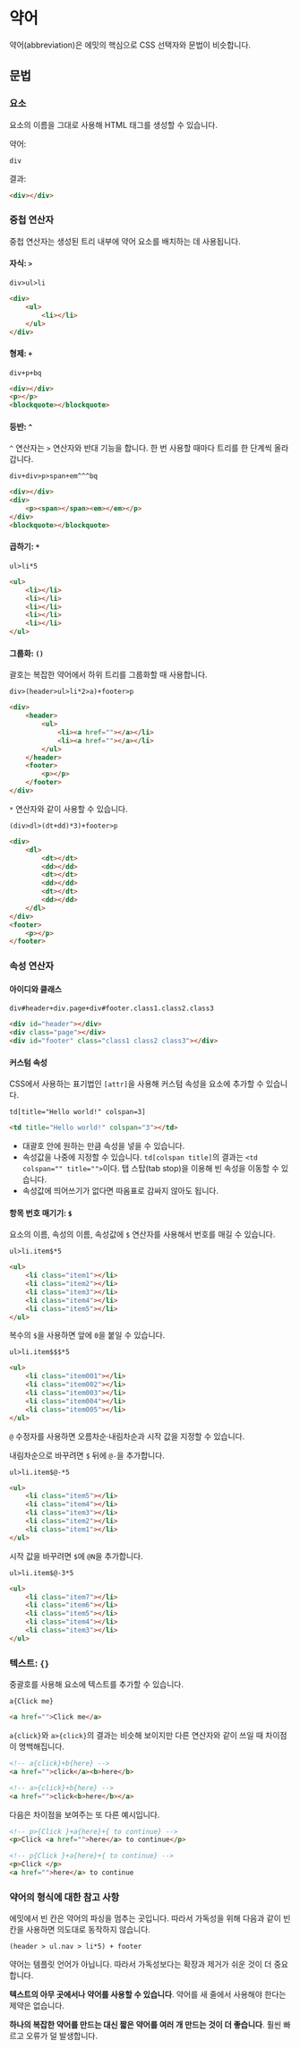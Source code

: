# 약어

약어(abbreviation)은 에밋의 핵심으로 CSS 선택자와 문법이 비슷합니다.

## 문법

### 요소

요소의 이름을 그대로 사용해 HTML 태그를 생성할 수 있습니다.

약어:

```
div
```

결과:


```html
<div></div>
```

### 중첩 연산자

중첩 연산자는 생성된 트리 내부에 약어 요소를 배치하는 데 사용됩니다.

#### 자식: `>`

```
div>ul>li
```

```html
<div>
    <ul>
        <li></li>
    </ul>
</div>
```

#### 형제: `+`

```
div+p+bq
```

```html
<div></div>
<p></p>
<blockquote></blockquote>
```

#### 등반: `^`

`^` 연산자는 `>` 연산자와 반대 기능을 합니다. 한 번 사용할 때마다 트리를 한 단계씩 올라갑니다.

```
div+div>p>span+em^^^bq
```

```html
<div></div>
<div>
    <p><span></span><em></em></p>
</div>
<blockquote></blockquote>
```

#### 곱하기: `*`

```
ul>li*5
```

```html
<ul>
    <li></li>
    <li></li>
    <li></li>
    <li></li>
    <li></li>
</ul>
```

#### 그룹화: `()`

괄호는 복잡한 약어에서 하위 트리를 그룹화할 때 사용합니다.

```
div>(header>ul>li*2>a)+footer>p
```

```html
<div>
    <header>
        <ul>
            <li><a href=""></a></li>
            <li><a href=""></a></li>
        </ul>
    </header>
    <footer>
        <p></p>
    </footer>
</div>
```

`*` 연산자와 같이 사용할 수 있습니다.

```
(div>dl>(dt+dd)*3)+footer>p
```

```html
<div>
    <dl>
        <dt></dt>
        <dd></dd>
        <dt></dt>
        <dd></dd>
        <dt></dt>
        <dd></dd>
    </dl>
</div>
<footer>
    <p></p>
</footer>
```

### 속성 연산자

#### 아이디와 클래스

```
div#header+div.page+div#footer.class1.class2.class3
```

```html
<div id="header"></div>
<div class="page"></div>
<div id="footer" class="class1 class2 class3"></div>
```

#### 커스텀 속성

CSS에서 사용하는 표기법인 `[attr]`을 사용해 커스텀 속성을 요소에 추가할 수 있습니다.

```
td[title="Hello world!" colspan=3]
```

```html
<td title="Hello world!" colspan="3"></td>
```

- 대괄호 안에 원하는 만큼 속성을 넣을 수 있습니다.
- 속성값을 나중에 지정할 수 있습니다. `td[colspan title]`의 결과는 `<td colspan="" title="">`이다. 탭 스탑(tab stop)을 이용해 빈 속성을 이동할 수 있습니다.
- 속성값에 띄어쓰기가 없다면 따옴표로 감싸지 않아도 됩니다.

#### 항목 번호 매기기: `$`

요소의 이름, 속성의 이름, 속성값에 `$` 연산자를 사용해서 번호를 매길 수 있습니다.

```
ul>li.item$*5
```

```html
<ul>
    <li class="item1"></li>
    <li class="item2"></li>
    <li class="item3"></li>
    <li class="item4"></li>
    <li class="item5"></li>
</ul>
```

복수의 `$`을 사용하면 앞에 `0`을 붙일 수 있습니다.

```
ul>li.item$$$*5
```

```html
<ul>
    <li class="item001"></li>
    <li class="item002"></li>
    <li class="item003"></li>
    <li class="item004"></li>
    <li class="item005"></li>
</ul>
```

`@` 수정자를 사용하면 오름차순·내림차순과 시작 값을 지정할 수 있습니다.

내림차순으로 바꾸려면 `$` 뒤에 `@-`을 추가합니다.

```
ul>li.item$@-*5
```

```html
<ul>
    <li class="item5"></li>
    <li class="item4"></li>
    <li class="item3"></li>
    <li class="item2"></li>
    <li class="item1"></li>
</ul>
```

시작 값을 바꾸려면 `$`에 `@N`을 추가합니다.

```
ul>li.item$@-3*5
```

```html
<ul>
    <li class="item7"></li>
    <li class="item6"></li>
    <li class="item5"></li>
    <li class="item4"></li>
    <li class="item3"></li>
</ul>
```

### 텍스트: `{}`

중괄호를 사용해 요소에 텍스트를 추가할 수 있습니다.

```
a{Click me}
```

```html
<a href="">Click me</a>
```

`a{click}`와 `a>{click}`의 결과는 비슷해 보이지만 다른 연산자와 같이 쓰일 때 차이점이 명백해집니다.

```html
<!-- a{click}+b{here} -->
<a href="">click</a><b>here</b>

<!-- a>{click}+b{here} -->
<a href="">click<b>here</b></a>
```

다음은 차이점을 보여주는 또 다른 예시입니다.

```html
<!-- p>{Click }+a{here}+{ to continue} -->
<p>Click <a href="">here</a> to continue</p>

<!-- p{Click }+a{here}+{ to continue} -->
<p>Click </p>
<a href="">here</a> to continue
```

### 약어의 형식에 대한 참고 사항

에밋에서 빈 칸은 약어의 파싱을 멈추는 곳입니다. 따라서 가독성을 위해 다음과 같이 빈 칸을 사용하면 의도대로 동작하지 않습니다.

```
(header > ul.nav > li*5) + footer
```

약어는 템플릿 언어가 아닙니다. 따라서 가독성보다는 확장과 제거가 쉬운 것이 더 중요합니다.

**텍스트의 아무 곳에서나 약어를 사용할 수 있습니다**. 약어를 새 줄에서 사용해야 한다는 제약은 없습니다.

**하나의 복잡한 약어를 만드는 대신 짧은 약어를 여러 개 만드는 것이 더 좋습니다**. 훨씬 빠르고 오류가 덜 발생합니다.


